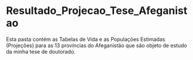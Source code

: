 # Resultado_Projecao_Tese_Afeganistao
Esta pasta contém as Tabelas de Vida e as Populações Estimadas (Projeções) para as 13 províncias do Afeganistão que são objeto de estudo da minha tese de doutorado.
